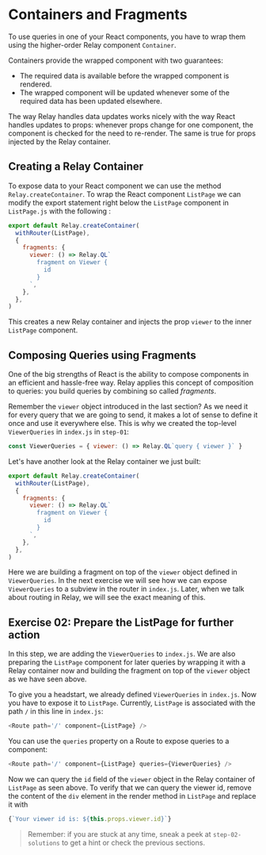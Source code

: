 # Containers and Fragments

To use queries in one of your React components, you have to wrap them using the higher-order Relay component `Container`.

Containers provide the wrapped component with two guarantees:

* The required data is available before the wrapped component is rendered.
* The wrapped component will be updated whenever some of the required data has been updated elsewhere.

The way Relay handles data updates works nicely with the way React handles updates to props: whenever props change for one component, the component is checked for the need to re-render. The same is true for props injected by the Relay container.

## Creating a Relay Container

To expose data to your React component we can use the method `Relay.createContainer`. To wrap the React component `ListPage` we can modify the export statement right below the `ListPage` component in `ListPage.js` with the following :

```javascript
export default Relay.createContainer(
  withRouter(ListPage),
  {
    fragments: {
      viewer: () => Relay.QL`
        fragment on Viewer {
          id
        }
      `,
    },
  },
)
```

This creates a new Relay container and injects the prop `viewer` to the inner `ListPage` component.

## Composing Queries using Fragments

One of the big strengths of React is the ability to compose components in an efficient and hassle-free way.
Relay applies this concept of composition to queries: you build queries by combining so called *fragments*.

Remember the `viewer` object introduced in the last section? As we need it for every query that we are going to send, it makes a lot of sense to define it once and use it everywhere else. This is why we created the top-level `ViewerQueries` in `index.js` in `step-01`:

```javascript
const ViewerQueries = { viewer: () => Relay.QL`query { viewer }` }
```

Let's have another look at the Relay container we just built:

```javascript
export default Relay.createContainer(
  withRouter(ListPage),
  {
    fragments: {
      viewer: () => Relay.QL`
        fragment on Viewer {
          id
        }
      `,
    },
  },
)
```

Here we are building a fragment on top of the `viewer` object defined in `ViewerQueries`. In the next exercise we will see how we can expose `ViewerQueries` to a subview in the router in `index.js`. Later, when we talk about routing in Relay, we will see the exact meaning of this.

## Exercise 02: Prepare the ListPage for further action

In this step, we are adding the `ViewerQueries` to `index.js`. We are also preparing the `ListPage` component for later queries by wrapping it with a Relay container now and building the fragment on top of the `viewer` object as we have seen above.

To give you a headstart, we already defined `ViewerQueries` in `index.js`. Now you have to expose it to `ListPage`.
Currently, `ListPage` is associated with the path `/` in this line in `index.js`:

```javascript
<Route path='/' component={ListPage} />
```

You can use the `queries` property on a Route to expose queries to a component:

```javascript
<Route path='/' component={ListPage} queries={ViewerQueries} />
```

Now we can query the `id` field of the `viewer` object in the Relay container of `ListPage` as seen above.
To verify that we can query the viewer id, remove the content of the `div` element in the render method in `ListPage` and replace it with

```javascript
{`Your viewer id is: ${this.props.viewer.id}`}
```

> Remember: if you are stuck at any time, sneak a peek at `step-02-solutions` to get a hint or check the previous sections.
